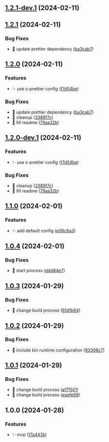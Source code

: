 ## [1.2.1-dev.1](https://github.com/SebastianWesolowski/s-postgres/compare/v1.2.0...v1.2.1-dev.1) (2024-02-11)

## [1.2.1](https://github.com/SebastianWesolowski/s-postgres/compare/v1.2.0...v1.2.1) (2024-02-11)


### Bug Fixes

* 🐛 update prettier dependency ([ba3cab7](https://github.com/SebastianWesolowski/s-postgres/commit/ba3cab788c9820f57fbcf1feb0251a52752ed946))

## [1.2.0](https://github.com/SebastianWesolowski/s-postgres/compare/v1.1.0...v1.2.0) (2024-02-11)


### Features

* ✨ use s-prettier config ([f7d54be](https://github.com/SebastianWesolowski/s-postgres/commit/f7d54be521d3060d8b11be54f1f3f0d1c7391a3b))


### Bug Fixes

* 🐛 update prettier dependency ([ba3cab7](https://github.com/SebastianWesolowski/s-postgres/commit/ba3cab788c9820f57fbcf1feb0251a52752ed946))
* 🐛 cleanup ([3389f7c](https://github.com/SebastianWesolowski/s-postgres/commit/3389f7cb40a0ed85610d7c0e0e288313db7eac8e))
* 🐛 fill readme ([79aa32b](https://github.com/SebastianWesolowski/s-postgres/commit/79aa32b07c66fe331e3907f483ec9c74ad1a9a7b))

## [1.2.0-dev.1](https://github.com/SebastianWesolowski/s-postgres/compare/v1.1.0...v1.2.0-dev.1) (2024-02-11)


### Features

* ✨ use s-prettier config ([f7d54be](https://github.com/SebastianWesolowski/s-postgres/commit/f7d54be521d3060d8b11be54f1f3f0d1c7391a3b))


### Bug Fixes

* 🐛 cleanup ([3389f7c](https://github.com/SebastianWesolowski/s-postgres/commit/3389f7cb40a0ed85610d7c0e0e288313db7eac8e))
* 🐛 fill readme ([79aa32b](https://github.com/SebastianWesolowski/s-postgres/commit/79aa32b07c66fe331e3907f483ec9c74ad1a9a7b))

## [1.1.0](https://github.com/SebastianWesolowski/s-postgres/compare/v1.0.4...v1.1.0) (2024-02-01)


### Features

* ✨ add default config ([e06c6a3](https://github.com/SebastianWesolowski/s-postgres/commit/e06c6a3f9f6fbf020bcd558949eb643fdd5ca358))

## [1.0.4](https://github.com/SebastianWesolowski/s-postgres/compare/v1.0.3...v1.0.4) (2024-02-01)


### Bug Fixes

* 🐛 start process ([d4d84e7](https://github.com/SebastianWesolowski/s-postgres/commit/d4d84e7ce8f9371c445a4c5c411e38b45aa0f426))

## [1.0.3](https://github.com/SebastianWesolowski/s-postgres/compare/v1.0.2...v1.0.3) (2024-01-29)


### Bug Fixes

* 🐛 change build process ([61d1b64](https://github.com/SebastianWesolowski/s-postgres/commit/61d1b6431367a5a704823fda32fca043509e68f0))

## [1.0.2](https://github.com/SebastianWesolowski/s-postgres/compare/v1.0.1...v1.0.2) (2024-01-29)


### Bug Fixes

* 🐛 include bin runtime configuration ([93308c7](https://github.com/SebastianWesolowski/s-postgres/commit/93308c75ffa6fa5bd8987362c23556d406bf94a2))

## [1.0.1](https://github.com/SebastianWesolowski/s-postgres/compare/v1.0.0...v1.0.1) (2024-01-29)

### Bug Fixes

- 🐛 change build process ([a17f501](https://github.com/SebastianWesolowski/s-postgres/commit/a17f501200bc288fe17dbb07dde700a3137d4d60))
- 🐛 change build process ([eaefe68](https://github.com/SebastianWesolowski/s-postgres/commit/eaefe68d818014333ec4ed7abf3407aea9ac6521))

## 1.0.0 (2024-01-28)

### Features

- ✨ mvp ([17a443b](https://github.com/SebastianWesolowski/s-postgres/commit/17a443b1287ad7326f53c222499b4230e257eb3e))
